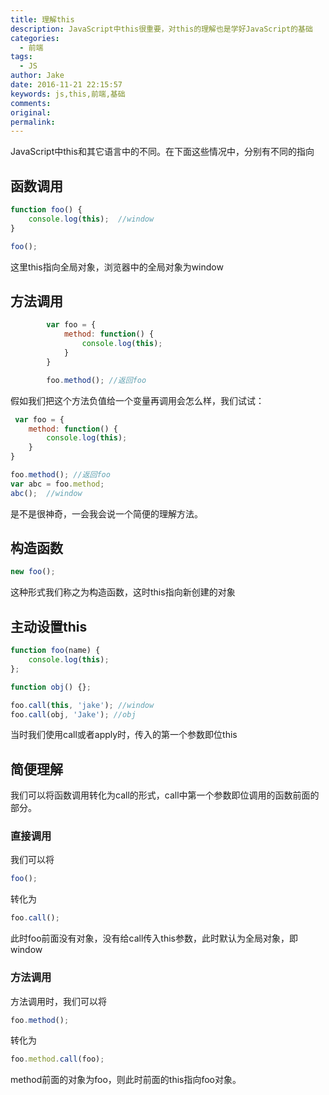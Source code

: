 ```yaml
---
title: 理解this
description: JavaScript中this很重要，对this的理解也是学好JavaScript的基础
categories:
  - 前端
tags:
  - JS
author: Jake
date: 2016-11-21 22:15:57
keywords: js,this,前端,基础
comments:
original:
permalink:
---
```


JavaScript中this和其它语言中的不同。在下面这些情况中，分别有不同的指向

## 函数调用

```js
function foo() {
    console.log(this);  //window
}

foo();
```

这里this指向全局对象，浏览器中的全局对象为window

## 方法调用

```js
        var foo = {
            method: function() {
                console.log(this);
            }
        }

        foo.method(); //返回foo
```

假如我们把这个方法负值给一个变量再调用会怎么样，我们试试：

```js
 var foo = {
    method: function() {
        console.log(this);
    }
}

foo.method(); //返回foo
var abc = foo.method;
abc();	//window
```

是不是很神奇，一会我会说一个简便的理解方法。

## 构造函数

```js
new foo(); 
```

这种形式我们称之为构造函数，这时this指向新创建的对象

## 主动设置this

```js
function foo(name) {
    console.log(this);
};

function obj() {};

foo.call(this, 'jake'); //window
foo.call(obj, 'Jake'); //obj
```

当时我们使用call或者apply时，传入的第一个参数即位this

## 简便理解

我们可以将函数调用转化为call的形式，call中第一个参数即位调用的函数前面的部分。

### 直接调用

我们可以将

```js
foo();
```
转化为

```js
foo.call();
```

此时foo前面没有对象，没有给call传入this参数，此时默认为全局对象，即window

### 方法调用

方法调用时，我们可以将

```js
foo.method();
```

转化为

```js
foo.method.call(foo);
```

method前面的对象为foo，则此时前面的this指向foo对象。

<!--## 测试

考虑下面的代码会输出什么结果:

```js
var foo = {};
foo.method = function() {
    function test() {
        console.log(this);
    }
    test();
};

foo.method();
```

答案在评论中。-->